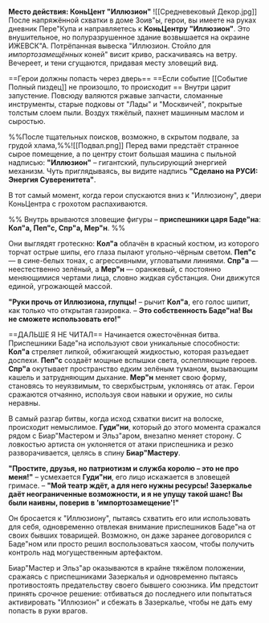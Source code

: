 **Место действия: КоньЦент "Иллюзион"**
![[Средневековый Декор.jpg]]
После напряжённой схватки в доме Зоив"ы, герои, вы имеете на руках дневник Пере"Купа и направляетесь к **КоньЦентру "Иллюзион"**. Это внушительное, но полуразрушенное здание возвышается на окраине ИЖЕВСК"А. Потрёпанная вывеска "Иллюзион. Стойло для _импортозамещённых_ коней" висит криво, раскачиваясь на ветру. Вечереет, и тени сгущаются, придавая месту зловещий вид.

==Герои должны попасть через дверь==
==Если событие [[Событие Полный пиздец]] не произошло, то происходит ==
Внутри царит запустение. Повсюду валяются ржавые запчасти, сломанные инструменты, старые подковы от "Лады" и "Москвичей", покрытые толстым слоем пыли. Воздух тяжёлый, пахнет машинным маслом и сыростью. 

%%После тщательных поисков, возможно, в скрытом подвале, за грудой хлама,%%![[Подвал.png]]
Перед вами предстаёт странное сырое помещение, а по центру стоит большая машина с пыльной надписью: **"Иллюзион"** – гигантский, пульсирующий энергией механизм. Чуть приглядываясь, вы видите надпись **"Сделано на РУСИ: Энергия Суверенитета"**. 



В тот самый момент, когда герои  спускаются вниз к "Иллюзиону", двери КоньЦентра с грохотом распахиваются. 

%% Внутрь врываются зловещие фигуры – **приспешники царя Баде"на**: **Кол"а, Пеп"с, Спр"а, Мер"н**. %%


Они выглядят гротескно: **Кол"а** облачён в красный костюм, из которого торчат острые шипы, его глаза пылают угольно-чёрным светом. **Пеп"с** — в сине-белых тонах, с агрессивными, угловатыми линиями. **Спр"а** — неестественно зелёный, а **Мер"н** — оранжевый, с постоянно меняющимися чертами лица, словно жидкая субстанция. Они движутся единой, угрожающей массой.

**"Руки прочь от Иллюзиона, глупцы!** – рычит **Кол"а**, его голос шипит, как только что открытая газировка. – **Это собственность Баде"на! Вы не сможете использовать его!"**

==ДАЛЬШЕ Я НЕ ЧИТАЛ== 
Начинается ожесточённая битва. Приспешники Баде"на используют свои уникальные способности: **Кол"а** стреляет липкой, обжигающей жидкостью, которая разъедает доспехи. **Пеп"с** создаёт мощные вспышки света, ослепляющие героев. **Спр"а** окутывает пространство едким зелёным туманом, вызывающим кашель и затрудняющим дыхание. **Мер"н** меняет свою форму, становясь то неуязвимым, то сверхбыстрым, уклоняясь от атак. Герои сражаются отчаянно, используя свои навыки и оружие, но силы неравны.

В самый разгар битвы, когда исход схватки висит на волоске, происходит немыслимое. **Гуди"ни**, который до этого момента сражался рядом с Биар"Мастером и Эльз"аром, внезапно меняет сторону. С ловкостью артиста он уклоняется от атаки приспешника и резко разворачивается, целясь в спину **Биар"Мастеру**.

**"Простите, друзья, но патриотизм и служба королю – это не про меня!"** – усмехается **Гуди"ни**, его лицо искажается в зловещей гримасе. – **"Мой театр ждёт, а для него нужны ресурсы! Зазеркалье даёт неограниченные возможности, и я не упущу такой шанс! Вы были наивны, поверив в 'импортозамещение'!"**

Он бросается к "Иллюзиону", пытаясь схватить его или использовать для себя, одновременно отвлекая внимание приспешников Баде"на от своих бывших товарищей. Возможно, он даже заранее договорился с Баде"ном или просто решил воспользоваться хаосом, чтобы получить контроль над могущественным артефактом.

Биар"Мастер и Эльз"ар оказываются в крайне тяжёлом положении, сражаясь с приспешниками Зазеркалья и одновременно пытаясь противостоять предательству своего бывшего союзника. Им предстоит принять срочное решение: отбиваться до последнего или попытаться активировать "Иллюзион" и сбежать в Зазеркалье, чтобы не дать ему попасть в руки врагов.